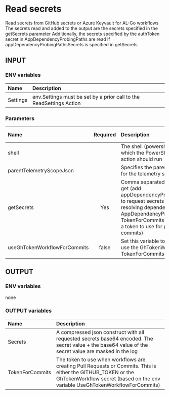 # Read secrets
Read secrets from GitHub secrets or Azure Keyvault for AL-Go workflows
The secrets read and added to the output are the secrets specified in the getSecrets parameter
Additionally, the secrets specified by the authToken secret in AppDependencyProbingPaths are read if appDependencyProbingPathsSecrets is specified in getSecrets

## INPUT

### ENV variables
| Name | Description |
| :-- | :-- |
| Settings | env.Settings must be set by a prior call to the ReadSettings Action |

### Parameters
| Name | Required | Description | Default value |
| :-- | :-: | :-- | :-- |
| shell | | The shell (powershell or pwsh) in which the PowerShell script in this action should run | powershell |
| parentTelemetryScopeJson | | Specifies the parent telemetry scope for the telemetry signal | {} |
| getSecrets | Yes | Comma separated list of secrets to get (add appDependencyProbingPathsSecrets to request secrets needed for resolving dependencies in AppDependencyProbingPaths, add TokenForCommits in order to request a token to use for pull requests and commits) | |
| useGhTokenWorkflowForCommits | false | Set this variable to true if you want to use the GhTokenWorkflow secret for TokenForCommits |

## OUTPUT

### ENV variables
none

### OUTPUT variables
| Name | Description |
| :-- | :-- |
| Secrets | A compressed json construct with all requested secrets base64 encoded. The secret value + the base64 value of the secret value are masked in the log |
| TokenForCommits | The token to use when workflows are creating Pull Requests or Commits. This is either the GITHUB_TOKEN or the GhTokenWorkflow secret (based on the env variable UseGhTokenWorkflowForCommits)  |

